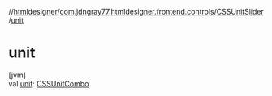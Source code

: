 //[htmldesigner](../../../index.md)/[com.jdngray77.htmldesigner.frontend.controls](../index.md)/[CSSUnitSlider](index.md)/[unit](unit.md)

# unit

[jvm]\
val [unit](unit.md): [CSSUnitCombo](../-c-s-s-unit-combo/index.md)
